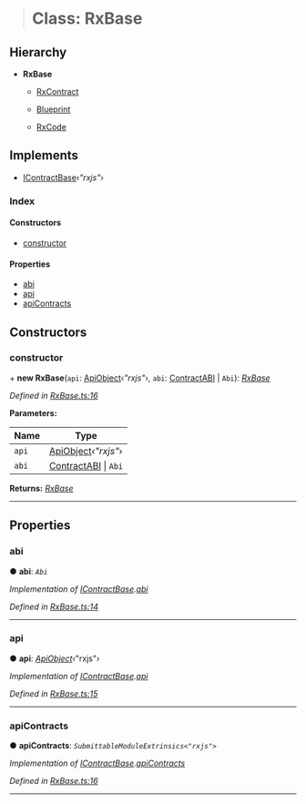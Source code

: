 > # Class: RxBase

## Hierarchy

* **RxBase**

  * [RxContract](_rxcontract_.rxcontract.md)

  * [Blueprint](_rxblueprint_.blueprint.md)

  * [RxCode](_rxcode_.rxcode.md)

## Implements

* [IContractBase](../interfaces/_types_.icontractbase.md)‹*"rxjs"*›

### Index

#### Constructors

* [constructor](_rxbase_.rxbase.md#constructor)

#### Properties

* [abi](_rxbase_.rxbase.md#abi)
* [api](_rxbase_.rxbase.md#api)
* [apiContracts](_rxbase_.rxbase.md#apicontracts)

## Constructors

###  constructor

\+ **new RxBase**(`api`: [ApiObject](../modules/_types_.md#apiobject)‹*"rxjs"*›, `abi`: [ContractABI](../modules/_types_.md#contractabi) | `Abi`): *[RxBase](_rxbase_.rxbase.md)*

*Defined in [RxBase.ts:16](https://github.com/polkadot-js/api/blob/ed19ba9/packages/api-contract/src/RxBase.ts#L16)*

**Parameters:**

Name | Type |
------ | ------ |
`api` | [ApiObject](../modules/_types_.md#apiobject)‹*"rxjs"*› |
`abi` | [ContractABI](../modules/_types_.md#contractabi) \| `Abi` |

**Returns:** *[RxBase](_rxbase_.rxbase.md)*

___

## Properties

###  abi

● **abi**: *`Abi`*

*Implementation of [IContractBase](../interfaces/_types_.icontractbase.md).[abi](../interfaces/_types_.icontractbase.md#abi)*

*Defined in [RxBase.ts:14](https://github.com/polkadot-js/api/blob/ed19ba9/packages/api-contract/src/RxBase.ts#L14)*

___

###  api

● **api**: *[ApiObject](../modules/_types_.md#apiobject)‹*"rxjs"*›*

*Implementation of [IContractBase](../interfaces/_types_.icontractbase.md).[api](../interfaces/_types_.icontractbase.md#api)*

*Defined in [RxBase.ts:15](https://github.com/polkadot-js/api/blob/ed19ba9/packages/api-contract/src/RxBase.ts#L15)*

___

###  apiContracts

● **apiContracts**: *`SubmittableModuleExtrinsics<"rxjs">`*

*Implementation of [IContractBase](../interfaces/_types_.icontractbase.md).[apiContracts](../interfaces/_types_.icontractbase.md#apicontracts)*

*Defined in [RxBase.ts:16](https://github.com/polkadot-js/api/blob/ed19ba9/packages/api-contract/src/RxBase.ts#L16)*

___